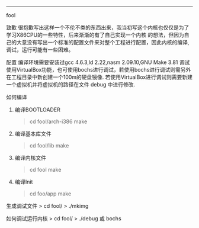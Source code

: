 -----------------
fool

致歉
	很抱歉写出这样一个不伦不类的东西出来，我当初写这个内核也仅仅是为了学习X86CPU的一些特性，后来渐渐的有了自己实现一个内核
的想法，但因为自己的大意没有写出一个标准的配置文件来对整个工程进行配置，因此内核的编译,调试，运行可能有一些困难。

配置
	编译环境需要安装过gcc 4.6.3,ld 2.22,nasm 2.09.10,GNU Make 3.81
	调试使用VirtualBox功能，也可使用bochs进行调试，若使用bochs进行调试则需另外在工程目录中新创建一个100m的硬盘镜像.
	若使用VirtualBox进行调试则需要新建一个虚拟机并将虚拟机的路径在文件 debug 中进行修改.

如何编译
1. 编译BOOTLOADER
	>  cd fool/arch-i386
	>  make
2. 编译基本库文件
	>  cd fool/lib
	>  make
3. 编译内核文件
	>  cd fool
	>  make
4. 编译Init
	>  cd foo/app
	>  make

生成调试文件
	>  cd fool/
	>  ./mkimg

如何调试运行内核
	>  cd fool/
	>  ./debug 或 bochs
	
